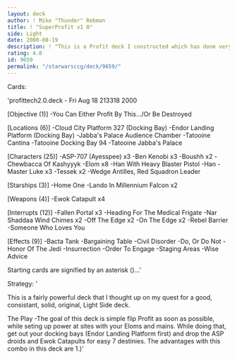 ```yaml
---
layout: deck
author: ! Mike "Thunder" Rebman
title: ! "SuperProfit v1 0"
side: Light
date: 2000-08-19
description: ! "This is a Profit deck I constructed which has done very well during playtesting. Powerful, versatile, balanced, and consistant..."
rating: 4.0
id: 9659
permalink: "/starwarsccg/deck/9659/"
---
```

Cards: 

'profittech2.0.deck - Fri Aug 18 213318 2000

[Objective (1)]
-You Can Either Profit By This.../Or Be Destroyed

[Locations (6)]
-Cloud City Platform 327 (Docking Bay)
-Endor Landing Platform (Docking Bay)
-Jabba's Palace Audience Chamber
-Tatooine Cantina
-Tatooine Docking Bay 94
-Tatooine Jabba's Palace

[Characters (25)]
-ASP-707 (Ayesspee) x3
-Ben Kenobi x3
-Boushh x2
-Chewbacca Of Kashyyyk
-Elom x8
-Han With Heavy Blaster Pistol
-Han
-Master Luke x3
-Tessek x2
-Wedge Antilles, Red Squadron Leader

[Starships (3)]
-Home One
-Lando In Millennium Falcon x2

[Weapons (4)]
-Ewok Catapult x4

[Interrupts (12)]
-Fallen Portal x3
-Heading For The Medical Frigate
-Nar Shaddaa Wind Chimes x2
-Off The Edge x2
-On The Edge x2
-Rebel Barrier
-Someone Who Loves You

[Effects (9)]
-Bacta Tank
-Bargaining Table
-Civil Disorder
-Do, Or Do Not
-Honor Of The Jedi
-Insurrection
-Order To Engage
-Staging Areas
-Wise Advice

Starting cards are signified by an asterisk ()...'

Strategy: '

This is a fairly powerful deck that I thought up on my quest for a good, consistant, solid, original, Light Side deck.

The Play
-The goal of this deck is simple flip Profit as soon as possible, while seting up power at sites with your Eloms and mains. While doing that, get out your docking bays (Endor Landing Platform first) and drop the ASP droids and Ewok Catapults for easy 7 destinies. The advantages with this combo in this deck are
1.)'
